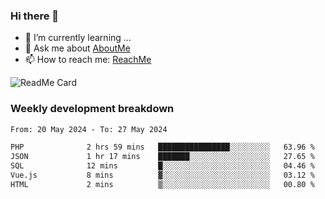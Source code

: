 ### Hi there 👋

- 🌱 I’m currently learning ...
- 💬 Ask me about [AboutMe](https://www.itzcy.com/about)
- 📫 How to reach me: [ReachMe](https://www.itzcy.com/about)

![ReadMe Card](https://github-readme-stats-ten-gilt.vercel.app/api?username=SuperChenYun&show_icons=true&title_color=fff&icon_color=79ff97&text_color=9f9f9f&bg_color=151515&hide_border=true)

### Weekly development breakdown
<!--START_SECTION:waka-->

```txt
From: 20 May 2024 - To: 27 May 2024

PHP              2 hrs 59 mins   ████████████████░░░░░░░░░   63.96 %
JSON             1 hr 17 mins    ███████░░░░░░░░░░░░░░░░░░   27.65 %
SQL              12 mins         █░░░░░░░░░░░░░░░░░░░░░░░░   04.46 %
Vue.js           8 mins          ▓░░░░░░░░░░░░░░░░░░░░░░░░   03.12 %
HTML             2 mins          ▒░░░░░░░░░░░░░░░░░░░░░░░░   00.80 %
```

<!--END_SECTION:waka-->
